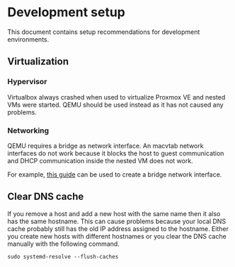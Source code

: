 # Development setup

This document contains setup recommendations for development environments.

## Virtualization

### Hypervisor
Virtualbox always crashed when used to virtualize Proxmox VE and nested VMs were started.
QEMU should be used instead as it has not caused any problems.

### Networking
QEMU requires a bridge as network interface. An macvtab network interfaces do not work because it blocks the host to
guest communication and DHCP communication inside the nested VM does not work.

For example, [this guide](https://askubuntu.com/a/831881) can be used to create a bridge network interface.

## Clear DNS cache
If you remove a host and add a new host with the same name then it also has the same hostname.
This can cause problems because your local DNS cache probably still has the old IP address assigned to the hostname.
Either you create new hosts with different hostnames or you clear the DNS cache manually with the following command.

    sudo systemd-resolve --flush-caches
